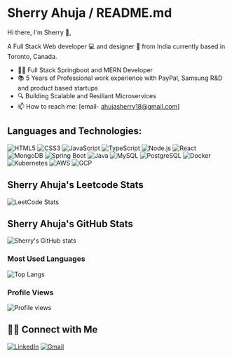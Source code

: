 # Sherry Ahuja / README.md

Hi there, I'm Sherry 👋,

A Full Stack Web developer 💻 and designer 🎨 from India currently based in Toronto, Canada.

- 👨‍💻 Full Stack Springboot and MERN Developer
- 📚 5 Years of Professional work experience with PayPal, Samsung R&D and product based startups
- 🔍 Building Scalable and Resiliant  Microservices
- 📫 How to reach me: [email- ahujasherry18@gmail.com]

## Languages and Technologies:
![HTML5](https://img.shields.io/badge/html5-%23E34F26.svg?&style=for-the-badge&logo=html5&logoColor=white)
![CSS3](https://img.shields.io/badge/css3-%231572B6.svg?&style=for-the-badge&logo=css3&logoColor=white)
![JavaScript](https://img.shields.io/badge/javascript-%23323330.svg?&style=for-the-badge&logo=javascript&logoColor=%23F7DF1E)
![TypeScript](https://img.shields.io/badge/typescript-%23007ACC.svg?&style=for-the-badge&logo=typescript&logoColor=white)
![Node.js](https://img.shields.io/badge/node.js-%2343853D.svg?&style=for-the-badge&logo=node.js&logoColor=white)
![React](https://img.shields.io/badge/react-%2320232a.svg?&style=for-the-badge&logo=react&logoColor=%2361DAFB)
![MongoDB](https://img.shields.io/badge/mongodb-%2347A248.svg?&style=for-the-badge&logo=mongodb&logoColor=white)
![Spring Boot](https://img.shields.io/badge/spring%20boot-%236DB33F.svg?&style=for-the-badge&logo=springboot&logoColor=white)
![Java](https://img.shields.io/badge/java-%23ED8B00.svg?&style=for-the-badge&logo=java&logoColor=white)
![MySQL](https://img.shields.io/badge/mysql-%234479A1.svg?&style=for-the-badge&logo=mysql&logoColor=white)
![PostgreSQL](https://img.shields.io/badge/postgresql-%23336791.svg?&style=for-the-badge&logo=postgresql&logoColor=white)
![Docker](https://img.shields.io/badge/docker-%230db7ed.svg?&style=for-the-badge&logo=docker&logoColor=white)
![Kubernetes](https://img.shields.io/badge/kubernetes-%23326ce5.svg?&style=for-the-badge&logo=kubernetes&logoColor=white)
![AWS](https://img.shields.io/badge/Amazon%20AWS-%23232F3E.svg?&style=for-the-badge&logo=amazonaws&logoColor=white)
![GCP](https://img.shields.io/badge/Google%20Cloud-%234285F4.svg?&style=for-the-badge&logo=google-cloud&logoColor=white)

## Sherry Ahuja's Leetcode Stats
![LeetCode Stats](https://leetcard.jacoblin.cool/ahujasherry?theme=dark&font=Archivo)

## Sherry Ahuja's GitHub Stats
![Sherry's GitHub stats](https://github-readme-stats.vercel.app/api?username=ahujasherry&show_icons=true&theme=radical)

### Most Used Languages
![Top Langs](https://github-readme-stats.vercel.app/api/top-langs/?username=ahujasherry&layout=compact&theme=radical)

### Profile Views
![Profile views](https://komarev.com/ghpvc/?username=ahujasherry)

## 🤝🏻 Connect with Me
[![LinkedIn](https://img.shields.io/badge/-LinkedIn-%230077B5.svg?&style=for-the-badge&logo=linkedin&logoColor=white)](https://www.linkedin.com/in/ahujasherry/)
[![Gmail](https://img.shields.io/badge/-Gmail-%23D14836.svg?&style=for-the-badge&logo=gmail&logoColor=white)](mailto:ahujasherry18@gmail.com)
